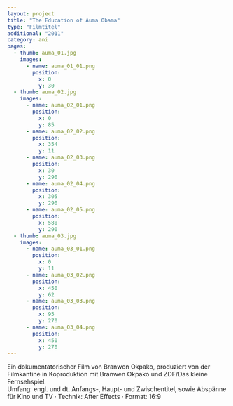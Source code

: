 ```yaml
---
layout: project
title: "The Education of Auma Obama"
type: "Filmtitel"
additional: "2011"
category: ani
pages:
  - thumb: auma_01.jpg
    images:
      - name: auma_01_01.png
        position:
          x: 0
          y: 30
  - thumb: auma_02.jpg
    images:
      - name: auma_02_01.png
        position:
          x: 0
          y: 85
      - name: auma_02_02.png
        position:
          x: 354
          y: 11
      - name: auma_02_03.png
        position:
          x: 30
          y: 290
      - name: auma_02_04.png
        position:
          x: 305
          y: 290
      - name: auma_02_05.png
        position:
          x: 580
          y: 290
  - thumb: auma_03.jpg
    images:
      - name: auma_03_01.png
        position:
          x: 0
          y: 11
      - name: auma_03_02.png
        position:
          x: 450
          y: 62
      - name: auma_03_03.png
        position:
          x: 95
          y: 270
      - name: auma_03_04.png
        position:
          x: 450
          y: 270
---
```

Ein dokumentatorischer Film von Branwen Okpako, produziert von der Filmkantine in Koproduktion mit Branwen Okpako und ZDF/Das kleine Fernsehspiel.  
Umfang: engl. und dt. Anfangs-, Haupt- und Zwischentitel, sowie Abspänne für Kino und TV · Technik: After Effects · Format: 16:9
